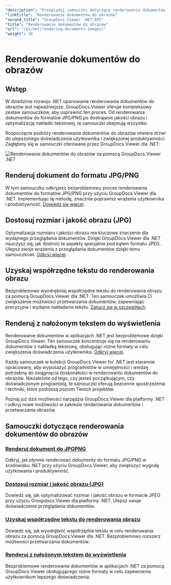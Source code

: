 ```yaml
---
"description": "Przeglądaj samouczki dotyczące renderowania dokumentów do obrazów przy użyciu GroupDocs.Viewer dla .NET. Zoptymalizuj jakość obrazu, wyodrębnij współrzędne tekstu i popraw wrażenia użytkownika."
"linktitle": "Renderowanie dokumentów do obrazów"
"second_title": "GroupDocs.Viewer .NET API"
"title": "Renderowanie dokumentów do obrazów"
"url": "/pl/net/rendering-documents-images/"
"weight": 30
---
```


# Renderowanie dokumentów do obrazów

## Wstęp

W dziedzinie rozwoju .NET opanowanie renderowania dokumentów do obrazów jest najważniejsze. GroupDocs.Viewer oferuje kompleksowy zestaw samouczków, aby usprawnić ten proces. Od renderowania dokumentów do formatów JPG/PNG po dostrajanie jakości obrazu i optymalizację nakładki tekstowej, te samouczki obejmują wszystko.

Rozpoczęcie podróży renderowania dokumentów do obrazów otwiera drzwi do ulepszonego doświadczenia użytkownika i zwiększonej produktywności. Zagłębmy się w samouczki oferowane przez GroupDocs.Viewer dla .NET:

![Renderowanie dokumentów do obrazów za pomocą GroupDocs.Viewer .NET](/viewer/rendering-documents-images/image.png)

## Renderuj dokument do formatu JPG/PNG
W tym samouczku odkryjesz bezproblemowy proces renderowania dokumentów do formatów JPG/PNG przy użyciu GroupDocs.Viewer dla .NET. Implementując tę metodę, znacznie poprawisz wrażenia użytkownika i produktywność. [Dowiedz się więcej](./render-jpg-png/).

## Dostosuj rozmiar i jakość obrazu (JPG)
Optymalizacja rozmiaru i jakości obrazu ma kluczowe znaczenie dla wydajnego przeglądania dokumentów. Dzięki GroupDocs.Viewer dla .NET nauczysz się, jak dostroić te aspekty specjalnie pod kątem formatu JPEG. Ulepsz swoje wrażenia z przeglądania dokumentów dzięki temu samouczkowi. [Odkryj więcej](./adjust-image-size-and-quality-jpg/).

## Uzyskaj współrzędne tekstu do renderowania obrazu
Bezproblemowo wyodrębniaj współrzędne tekstu do renderowania obrazu za pomocą GroupDocs.Viewer dla .NET. Ten samouczek umożliwia Ci zwiększenie możliwości przetwarzania dokumentów, zapewniając precyzyjne i wydajne nakładanie tekstu. [Zanurz się w szczegółach](./get-text-coordinates-image/).

## Renderuj z nałożonym tekstem do wyświetlenia
Renderowanie dokumentów w aplikacjach .NET jest bezproblemowe dzięki GroupDocs.Viewer. Ten samouczek koncentruje się na renderowaniu dokumentów z nakładką tekstową, obsługując różne formaty w celu zwiększenia doświadczenia użytkownika. [Odkryj więcej](./render-with-text-overlay/).

Każdy samouczek w kolekcji GroupDocs.Viewer for .NET jest starannie opracowany, aby wyposażyć programistów w umiejętności i wiedzę potrzebną do osiągnięcia doskonałości w renderowaniu dokumentów do obrazów. Niezależnie od tego, czy jesteś początkującym, czy doświadczonym programistą, te samouczki oferują bezcenne spostrzeżenia i techniki, które podniosą poziom Twoich projektów.

Poznaj już dziś możliwości narzędzia GroupDocs.Viewer dla platformy .NET i odkryj nowe możliwości w zakresie renderowania dokumentów i przetwarzania obrazów.

## Samouczki dotyczące renderowania dokumentów do obrazów
### [Renderuj dokument do JPGPNG](./render-jpg-png/)
Odkryj, jak płynnie renderować dokumenty do formatu JPG/PNG w środowisku .NET przy użyciu GroupDocs.Viewer, aby zwiększyć wygodę użytkowania i produktywność.
### [Dostosuj rozmiar i jakość obrazu (JPG)](./adjust-image-size-and-quality-jpg/)
Dowiedz się, jak optymalizować rozmiar i jakość obrazu w formacie JPEG przy użyciu Groupdocs.Viewer dla platformy .NET. Ulepsz swoje doświadczenie przeglądania dokumentów.
### [Uzyskaj współrzędne tekstu do renderowania obrazu](./get-text-coordinates-image/)
Dowiedz się, jak wyodrębnić współrzędne tekstu w celu renderowania obrazu za pomocą GroupDocs.Viewer dla .NET. Bezproblemowo rozszerz możliwości przetwarzania dokumentów.
### [Renderuj z nałożonym tekstem do wyświetlenia](./render-with-text-overlay/)
Bezproblemowe renderowanie dokumentów w aplikacjach .NET za pomocą GroupDocs.Viewer obsługującego różne formaty w celu zapewnienia użytkownikom lepszego doświadczenia.
